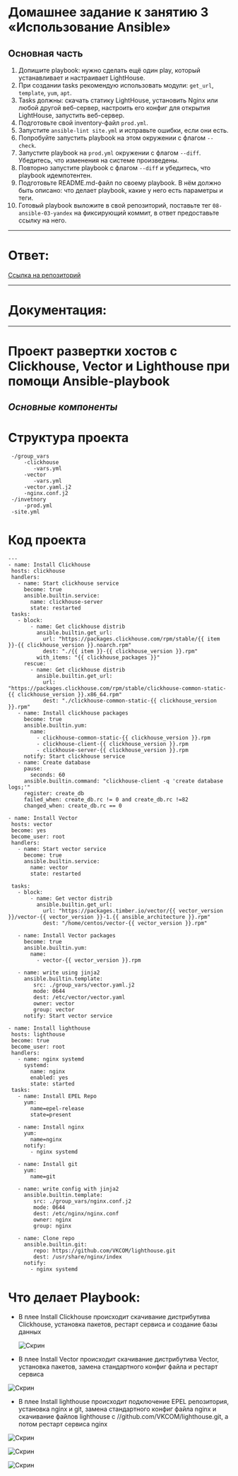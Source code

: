 # Домашнее задание к занятию 3 «Использование Ansible»


## Основная часть

1. Допишите playbook: нужно сделать ещё один play, который устанавливает и настраивает LightHouse.
2. При создании tasks рекомендую использовать модули: `get_url`, `template`, `yum`, `apt`.
3. Tasks должны: скачать статику LightHouse, установить Nginx или любой другой веб-сервер, настроить его конфиг для открытия LightHouse, запустить веб-сервер.
4. Подготовьте свой inventory-файл `prod.yml`.
5. Запустите `ansible-lint site.yml` и исправьте ошибки, если они есть.
6. Попробуйте запустить playbook на этом окружении с флагом `--check`.
7. Запустите playbook на `prod.yml` окружении с флагом `--diff`. Убедитесь, что изменения на системе произведены.
8. Повторно запустите playbook с флагом `--diff` и убедитесь, что playbook идемпотентен.
9. Подготовьте README.md-файл по своему playbook. В нём должно быть описано: что делает playbook, какие у него есть параметры и теги.
10. Готовый playbook выложите в свой репозиторий, поставьте тег `08-ansible-03-yandex` на фиксирующий коммит, в ответ предоставьте ссылку на него.

---

# Ответ:

[Ссылка на репозиторий](https://github.com/Jlljully/ansible_push/tree/ansible03)

---

# Документация:

---

# **Проект развертки хостов с Clickhouse, Vector и Lighthouse при помощи Ansible-playbook**

## *Основные компоненты*

  # Структура проекта

 ```
  -/group_vars  
      -clickhouse  
         -vars.yml
      -vector
         -vars.yml
      -vector.yaml.j2
      -nginx.conf.j2
  -/invetnory  
      -prod.yml  
  -site.yml  
  ```

  # Код проекта

 ```
---
- name: Install Clickhouse
  hosts: clickhouse
  handlers:
    - name: Start clickhouse service
      become: true
      ansible.builtin.service:
        name: clickhouse-server
        state: restarted
  tasks:
    - block:
        - name: Get clickhouse distrib
          ansible.builtin.get_url:
            url: "https://packages.clickhouse.com/rpm/stable/{{ item }}-{{ clickhouse_version }}.noarch.rpm"
            dest: "./{{ item }}-{{ clickhouse_version }}.rpm"
          with_items: "{{ clickhouse_packages }}"
      rescue:
        - name: Get clickhouse distrib
          ansible.builtin.get_url:
            url: "https://packages.clickhouse.com/rpm/stable/clickhouse-common-static-{{ clickhouse_version }}.x86_64.rpm"
            dest: "./clickhouse-common-static-{{ clickhouse_version }}.rpm"
    - name: Install clickhouse packages
      become: true
      ansible.builtin.yum:
        name:
          - clickhouse-common-static-{{ clickhouse_version }}.rpm
          - clickhouse-client-{{ clickhouse_version }}.rpm
          - clickhouse-server-{{ clickhouse_version }}.rpm
      notify: Start clickhouse service
    - name: Create database
      pause:
        seconds: 60
      ansible.builtin.command: "clickhouse-client -q 'create database logs;'"
      register: create_db
      failed_when: create_db.rc != 0 and create_db.rc !=82
      changed_when: create_db.rc == 0

- name: Install Vector
  hosts: vector
  become: yes
  become_user: root
  handlers:
    - name: Start vector service
      become: true
      ansible.builtin.service:
        name: vector
        state: restarted

  tasks:
    - block:
        - name: Get vector distrib
          ansible.builtin.get_url:
            url: "https://packages.timber.io/vector/{{ vector_version }}/vector-{{ vector_version }}-1.{{ ansible_architecture }}.rpm"
            dest: "/home/centos/vector-{{ vector_version }}.rpm"

    - name: Install Vector packages
      become: true
      ansible.builtin.yum:
        name:
          - vector-{{ vector_version }}.rpm

    - name: write using jinja2
      ansible.builtin.template:
         src: ./group_vars/vector.yaml.j2
         mode: 0644
         dest: /etc/vector/vector.yaml
         owner: vector
         group: vector
      notify: Start vector service

- name: Install lighthouse
  hosts: lighthouse
  become: true
  become_user: root
  handlers:
    - name: nginx systemd
      systemd:
        name: nginx
        enabled: yes
        state: started
  tasks:
    - name: Install EPEL Repo
      yum:
        name=epel-release
        state=present

    - name: Install nginx
      yum:
        name=nginx
      notify:
        - nginx systemd

    - name: Install git
      yum:
        name=git

    - name: write config with jinja2
      ansible.builtin.template:
         src: ./group_vars/nginx.conf.j2
         mode: 0644
         dest: /etc/nginx/nginx.conf
         owner: nginx
         group: nginx

    - name: Clone repo
      ansible.builtin.git:
         repo: https://github.com/VKCOM/lighthouse.git
         dest: /usr/share/nginx/index
      notify:
        - nginx systemd

 ```


# Что делает Playbook:

+ В плее Install Clickhouse происходит скачивание дистрибутива Clickhouse, установка пакетов, рестарт сервиса и создание базы данных
  
  ![Скрин](https://github.com/Jlljully/Ansible/blob/main/files/lesson_3/clickhousestatus.png "1")
  
+ В плее Install Vector происходит скачивание дистрибутива Vector, установка пакетов, замена стандартного конфиг файла и рестарт сервиса

 ![Скрин](https://github.com/Jlljully/Ansible/blob/main/files/lesson_3/vectorstatus.png "1")

  + В плее Install lighthouse происходит подключение EPEL репозитория, установка nginx и git, замена стандартного конфиг файла nginx и скачивание файлов lighthouse с //github.com/VKCOM/lighthouse.git, а потом рестарт сервиса nginx

![Скрин](https://github.com/Jlljully/Ansible/blob/main/files/lesson_3/lighthousestatus.png "1")

![Скрин](https://github.com/Jlljully/Ansible/blob/main/files/lesson_3/Untitled4.png "2")

![Скрин](https://github.com/Jlljully/Ansible/blob/main/files/lesson_3/Untitled3.png "2")
